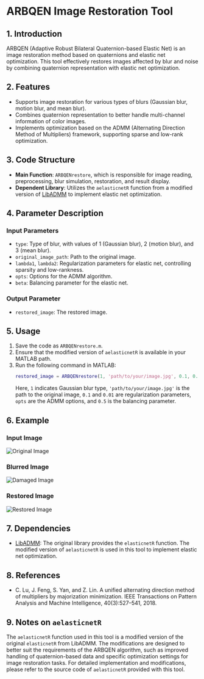 # ARBQEN Image Restoration Tool

## 1. Introduction
ARBQEN (Adaptive Robust Bilateral Quaternion-based Elastic Net) is an image restoration method based on quaternions and elastic net optimization. This tool effectively restores images affected by blur and noise by combining quaternion representation with elastic net optimization.

## 2. Features
- Supports image restoration for various types of blurs (Gaussian blur, motion blur, and mean blur).
- Combines quaternion representation to better handle multi-channel information of color images.
- Implements optimization based on the ADMM (Alternating Direction Method of Multipliers) framework, supporting sparse and low-rank optimization.

## 3. Code Structure
- **Main Function**: `ARBQENrestore`, which is responsible for image reading, preprocessing, blur simulation, restoration, and result display.
- **Dependent Library**: Utilizes the `aelasticnetR` function from a modified version of [LibADMM](https://github.com/canyilu/LibADMM) to implement elastic net optimization.

## 4. Parameter Description
### Input Parameters
- `type`: Type of blur, with values of 1 (Gaussian blur), 2 (motion blur), and 3 (mean blur).
- `original_image_path`: Path to the original image.
- `lambda1`, `lambda2`: Regularization parameters for elastic net, controlling sparsity and low-rankness.
- `opts`: Options for the ADMM algorithm.
- `beta`: Balancing parameter for the elastic net.

### Output Parameter
- `restored_image`: The restored image.

## 5. Usage
1. Save the code as `ARBQENrestore.m`.
2. Ensure that the modified version of `aelasticnetR` is available in your MATLAB path.
3. Run the following command in MATLAB:
   ```matlab
   restored_image = ARBQENrestore(1, 'path/to/your/image.jpg', 0.1, 0.01, opts, 0.5);
   ```
   Here, `1` indicates Gaussian blur type, `'path/to/your/image.jpg'` is the path to the original image, `0.1` and `0.01` are regularization parameters, `opts` are the ADMM options, and `0.5` is the balancing parameter.

## 6. Example
### Input Image
![Original Image](example_images/original_image.jpg)

### Blurred Image
![Damaged Image](example_images/damaged_image.jpg)

### Restored Image
![Restored Image](example_images/restored_image.jpg)

## 7. Dependencies
- [LibADMM](https://github.com/canyilu/LibADMM): The original library provides the `elasticnetR` function. The modified version of `aelasticnetR` is used in this tool to implement elastic net optimization.

## 8. References
- C. Lu, J. Feng, S. Yan, and Z. Lin. A unified alternating direction method of multipliers by majorization minimization. IEEE Transactions on Pattern Analysis and Machine Intelligence, 40(3):527–541, 2018.

## 9. Notes on `aelasticnetR`
The `aelasticnetR` function used in this tool is a modified version of the original `elasticnetR` from LibADMM. The modifications are designed to better suit the requirements of the ARBQEN algorithm, such as improved handling of quaternion-based data and specific optimization settings for image restoration tasks. For detailed implementation and modifications, please refer to the source code of `aelasticnetR` provided with this tool.
